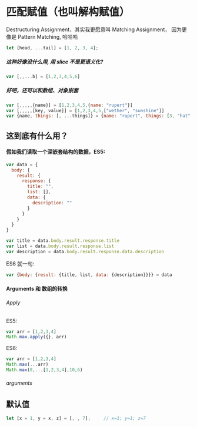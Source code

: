 # 匹配赋值（也叫解构赋值）
Destructuring Assignment，其实我更愿意叫 Matching Assignment， 因为更像是 Pattern Matching, 哈哈哈


```js
let [head, ...tail] = [1, 2, 3, 4];
```

##### 这种好像没什么用, 用 slice 不是更语义化?
```js
var [,,...b] = [1,2,3,4,5,6]
```

##### 好吧，还可以和数组、对象嵌套
```js
var [,,,,,{name}] = [1,2,3,4,5,{name: "rupert"}]
var [,,,,,[key, value]] = [1,2,3,4,5,["wether", "sunshine"]]
var {name, things: [, ...things]} = {name: "rupert", things: [3, "hat", "clothes", "pen"]}
```

## 这到底有什么用？

#### 假如我们读取一个深嵌套结构的数据，ES5:
```js
var data = {
  body: {
    result: {
      response: {
        title: "",
        list: [],
        data: {
          description: ""
        }
      }
    }
  }
}

var title = data.body.result.response.title
var list = data.body.result.response.list
var description = data.body.result.response.data.description
```
ES6 就一句:
```js
var {body: {result: {title, list, data: {description}}}} = data

```
#### Arguments 和 数组的转换

###### Apply
ES5:
```js
var arr = [1,2,3,4]
Math.max.apply({}, arr)
```
ES6:
```js
var arr = [1,2,3,4]
Math.max(...arr)
Math.max(8,...[1,2,3,4],10,6)
```
###### arguments


## 默认值

```js
let [x = 1, y = x, z] = [, , 7];     // x=1; y=1; z=7
```
